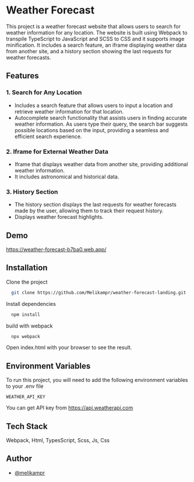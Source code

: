 
# Weather Forecast

This project is a weather forecast website that allows users to search for weather information for any location. The website is built using Webpack to transpile TypeScript to JavaScript and SCSS to CSS and it supports image minification. It includes a search feature, an iframe displaying weather data from another site, and a history section showing the last requests for weather forecasts.

## Features

### 1. Search for Any Location

- Includes a search feature that allows users to input a location and retrieve weather information for that location.
- Autocomplete search functionality that assists users in finding accurate weather information. As users type their query, the search bar suggests possible locations based on the input, providing a seamless and efficient search experience.

### 2. Iframe for External Weather Data

- Iframe that displays weather data from another site, providing additional weather information.
- It includes astronomical and historical data.

### 3. History Section

- The history section displays the last requests for weather forecasts made by the user, allowing them to track their request history.
- Displays weather forecast highlights.
## Demo
https://weather-forecast-b7ba0.web.app/

## Installation

Clone the project

```bash
  git clone https://github.com/Melikampr/weather-forecast-landing.git
```

Install dependencies

```bash
  npm install
```

build with webpack
```bash
  npx webpack
```

Open index.html with your browser to see the result.

## Environment Variables

To run this project, you will need to add the following environment variables to your .env file

`WEATHER_API_KEY`

You can get API key from
https://api.weatherapi.com


## Tech Stack

Webpack, Html, TypesScript, Scss, Js, Css

## Author

- [@melikampr](https://www.github.com/melikampr)

